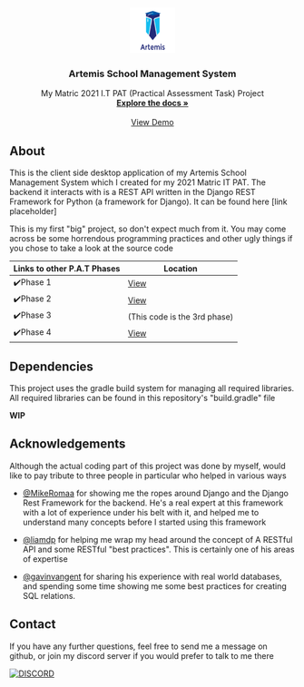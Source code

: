 <br />
<p align="center">
  <a href="">
    <img src="src/main/resources/Images/ArtemisAlpha.png" alt="Logo" width="80" height="80">
  </a>

  <h3 align="center">Artemis School Management System</h3>

  <p align="center">
    My Matric 2021 I.T PAT (Practical Assessment Task) Project
    <br />
    <a href=""><strong>Explore the docs »</strong></a>
    <br />
    <br />
    <a href="">View Demo</a>
  </p>
</p>



## About
This is the client side desktop application of my Artemis School Management System which I created for my 2021 Matric IT PAT. The backend it interacts with is a REST API written in the Django REST Framework for Python (a framework for Django). It can be found here [link placeholder]

This is my first "big" project, so don't expect much from it. You may come across be some horrendous programming practices and other ugly things if you chose to take a look at the source code

Links to other P.A.T Phases | Location
--------------------------- | -----
✔️Phase 1 | [View]()
✔️Phase 2 | [View]()
✔️Phase 3 | (This code is the 3rd phase)
✔️Phase 4 | [View]()

## Dependencies

This project uses the gradle build system for managing all required libraries. All required libraries can be found in this repository's "build.gradle" file

**WIP**

## Acknowledgements

Although the actual coding part of this project was done by myself, would like to pay tribute to three people in particular who helped in various ways

- [@MikeRomaa](https://github.com/MikeRomaa) for showing me the ropes around Django and the Django Rest Framework for the backend. He's a real expert at this framework with a lot of experience under his belt with it, and helped me to understand many concepts before I started using this framework

- [@liamdp](https://github.com/liamdp) for helping me wrap my head around the concept of A RESTful API and some RESTful "best practices". This is certainly one of his areas of expertise

- [@gavinvangent](https://github.com/gavinvangent) for sharing his experience with real world databases, and spending some time showing me some best practices for creating SQL relations.


## Contact

If you have any further questions, feel free to send me a message on github, or join my discord server if you would prefer to talk to me there

[![DISCORD](https://img.shields.io/discord/591914197219016707.svg?label=Discord&logo=Discord&colorB=7289da&style=for-the-badge)](https://discord.gg/9RcdNvB)
